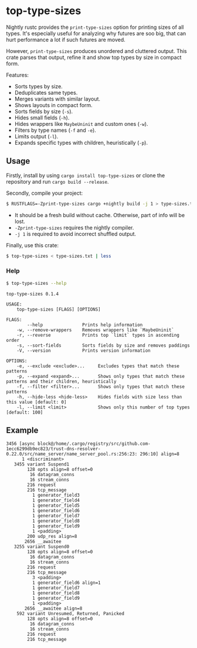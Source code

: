 # top-type-sizes

Nightly rustc provides the `print-type-sizes` option for printing sizes of all types. It's especially useful for analyzing why futures are soo big, that can hurt performance a lot if such futures are moved.

However, `print-type-sizes` produces unordered and cluttered output. This crate parses that output, refine it and show top types by size in compact form.

Features:
* Sorts types by size.
* Deduplicates same types.
* Merges variants with similar layout.
* Shows layouts in compact form.
* Sorts fields by size (`-s`).
* Hides small fields (`-h`).
* Hides wrappers like `MaybeUninit` and custom ones (`-w`).
* Filters by type names (`-f` and `-e`).
* Limits output (`-l`).
* Expands specific types with children, heuristically (`-p`).

## Usage
Firstly, install by using `cargo install top-type-sizes` or clone the repository and run `cargo build --release`.

Secondly, compile your project:
```sh
$ RUSTFLAGS=-Zprint-type-sizes cargo +nightly build -j 1 > type-sizes.txt
```
* It should be a fresh build without cache. Otherwise, part of info will be lost.
* `-Zprint-type-sizes` requires the nightly compiler.
* `-j 1` is required to avoid incorrect shuffled output.

Finally, use this crate:
```sh
$ top-type-sizes < type-sizes.txt | less
```

### Help
```sh
$ top-type-sizes --help
```

```text
top-type-sizes 0.1.4

USAGE:
    top-type-sizes [FLAGS] [OPTIONS]

FLAGS:
        --help               Prints help information
    -w, --remove-wrappers    Removes wrappers like `MaybeUninit`
    -r, --reverse            Prints top `limit` types in ascending order
    -s, --sort-fields        Sorts fields by size and removes paddings
    -V, --version            Prints version information

OPTIONS:
    -e, --exclude <exclude>...     Excludes types that match these patterns
    -p, --expand <expand>...       Shows only types that match these patterns and their children, heuristically
    -f, --filter <filter>...       Shows only types that match these patterns
    -h, --hide-less <hide-less>    Hides fields with size less than this value [default: 0]
    -l, --limit <limit>            Shows only this number of top types [default: 100]
```

## Example
```text
3456 [async block@/home/.cargo/registry/src/github.com-1ecc6299db9ec823/trust-dns-resolver-0.22.0/src/name_server/name_server_pool.rs:256:23: 296:10] align=8
      1 <discriminant>
   3455 variant Suspend1
        128 opts align=8 offset=0
         16 datagram_conns
         16 stream_conns
        216 request
        216 tcp_message
          1 generator_field3
          1 generator_field4
          1 generator_field5
          1 generator_field6
          1 generator_field7
          1 generator_field8
          1 generator_field9
          1 <padding>
        200 udp_res align=8
       2656 __awaitee
   3255 variant Suspend0
        128 opts align=8 offset=0
         16 datagram_conns
         16 stream_conns
        216 request
        216 tcp_message
          3 <padding>
          1 generator_field6 align=1
          1 generator_field7
          1 generator_field8
          1 generator_field9
          1 <padding>
       2656 __awaitee align=8
    592 variant Unresumed, Returned, Panicked
        128 opts align=8 offset=0
         16 datagram_conns
         16 stream_conns
        216 request
        216 tcp_message
```

